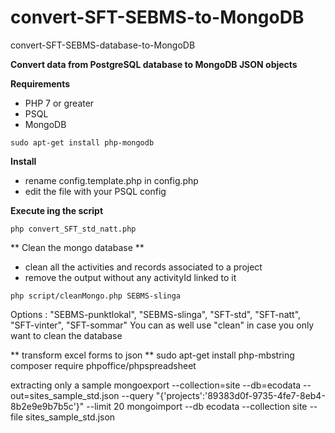 # convert-SFT-SEBMS-to-MongoDB
convert-SFT-SEBMS-database-to-MongoDB

**Convert data from PostgreSQL database to MongoDB JSON objects**

**Requirements**
 - PHP 7 or greater
 - PSQL 
 - MongoDB
```
sudo apt-get install php-mongodb
```

**Install**
 - rename config.template.php in config.php
 - edit the file with your PSQL config
 
 **Execute ing the script**
```
php convert_SFT_std_natt.php
```

** Clean the mongo database **
 - clean all the activities and records associated to a project
 - remove the output without any activityId linked to it
```
php script/cleanMongo.php SEBMS-slinga 
```
Options : "SEBMS-punktlokal", "SEBMS-slinga", "SFT-std", "SFT-natt", "SFT-vinter", "SFT-sommar"
You can as well use "clean" in case you only want to clean the database


** transform excel forms to json **
sudo apt-get install php-mbstring
composer require phpoffice/phpspreadsheet


extracting only a sample 
mongoexport --collection=site --db=ecodata --out=sites_sample_std.json --query "{'projects':'89383d0f-9735-4fe7-8eb4-8b2e9e9b7b5c'}" --limit 20
mongoimport --db ecodata --collection site --file sites_sample_std.json